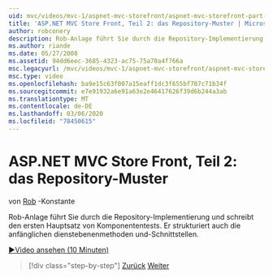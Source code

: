 ```yaml
---
uid: mvc/videos/mvc-1/aspnet-mvc-storefront/aspnet-mvc-storefront-part-2-the-repository-pattern
title: 'ASP.NET MVC Store Front, Teil 2: das Repository-Muster | Microsoft-Dokumentation'
author: robconery
description: Rob-Anlage führt Sie durch die Repository-Implementierung und schreibt den ersten Hauptsatz von Komponententests. Er strukturiert auch das anfängliche Dienst Schicht-Metho...
ms.author: riande
ms.date: 05/27/2008
ms.assetid: 94dd6eec-3685-4323-ac75-75a70a4f766a
msc.legacyurl: /mvc/videos/mvc-1/aspnet-mvc-storefront/aspnet-mvc-storefront-part-2-the-repository-pattern
msc.type: video
ms.openlocfilehash: ba9e15c63f007a15eaff1dc3f655bf787c71b34f
ms.sourcegitcommit: e7e91932a6e91a63e2e46417626f39d6b244a3ab
ms.translationtype: MT
ms.contentlocale: de-DE
ms.lasthandoff: 03/06/2020
ms.locfileid: "78450615"
---
```

# <a name="aspnet-mvc-storefront-part-2-the-repository-pattern"></a>ASP.NET MVC Store Front, Teil 2: das Repository-Muster

von [Rob](https://github.com/robconery) -Konstante

Rob-Anlage führt Sie durch die Repository-Implementierung und schreibt den ersten Hauptsatz von Komponententests. Er strukturiert auch die anfänglichen dienstebenenmethoden und-Schnittstellen.

[&#9654;Video ansehen (10 Minuten)](https://channel9.msdn.com/Blogs/ASP-NET-Site-Videos/aspnet-mvc-storefront-part-2-the-repository-pattern)

> [!div class="step-by-step"]
> [Zurück](aspnet-mvc-storefront-part-1-architectural-discussion-and-overview.md)
> [Weiter](aspnet-mvc-storefront-part-3-pipes-and-filters.md)
